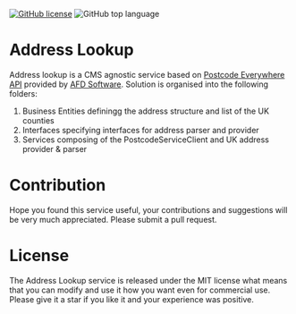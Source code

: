 [![GitHub license](https://img.shields.io/github/license/kate-orlova/address-lookup.svg)](https://github.com/kate-orlova/address-lookup/blob/master/LICENSE)
![GitHub top language](https://img.shields.io/github/languages/top/kate-orlova/address-lookup.svg?style=flat)

# Address Lookup
Address lookup is a CMS agnostic service based on [Postcode Everywhere API](http://ws.afd.co.uk/) provided by [AFD Software](https://www.afd.co.uk/).
Solution is organised into the following folders:
1. Business Entities definingg the address structure and list of the UK counties
2. Interfaces specifying interfaces for address parser and provider
3. Services composing of the PostcodeServiceClient and UK address provider & parser

# Contribution
Hope you found this service useful, your contributions and suggestions will be very much appreciated. Please submit a pull request.

# License
The Address Lookup service is released under the MIT license what means that you can modify and use it how you want even for commercial use. Please give it a star if you like it and your experience was positive.
